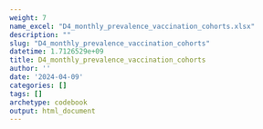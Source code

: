 ```yaml
---
weight: 7
name_excel: "D4_monthly_prevalence_vaccination_cohorts.xlsx"
description: ""
slug: "D4_monthly_prevalence_vaccination_cohorts"
datetime: 1.7126529e+09
title: D4_monthly_prevalence_vaccination_cohorts
author: ''
date: '2024-04-09'
categories: []
tags: []
archetype: codebook
output: html_document
---
```


<div class="tabcontent"></div>
